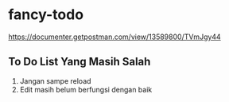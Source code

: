 # fancy-todo
https://documenter.getpostman.com/view/13589800/TVmJgy44

## To Do List Yang Masih Salah
1. Jangan sampe reload
2. Edit masih belum berfungsi dengan baik

